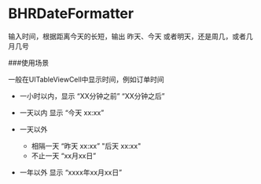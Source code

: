 # BHRDateFormatter
输入时间，根据距离今天的长短，输出  昨天、今天 或者明天，还是周几，或者几月几号

###使用场景

一般在UITableViewCell中显示时间，例如订单时间

- 一小时以内，显示 “XX分钟之前”    “XX分钟之后”

- 一天以内   显示 “今天 xx:xx”

- 一天以外	
	
	- 相隔一天  “昨天 xx:xx”  "后天 xx:xx"
	- 不止一天  “xx月xx日”

- 一年以外  显示 “xxxx年xx月xx日”